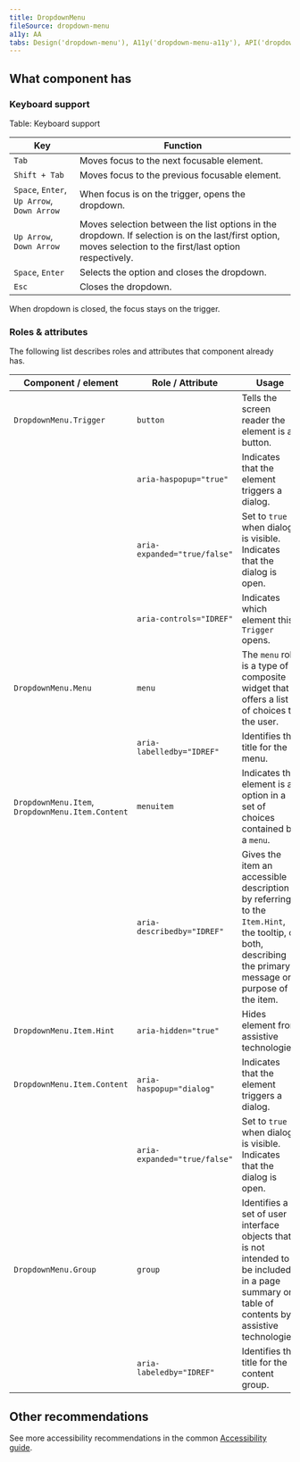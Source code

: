 ```yaml
---
title: DropdownMenu
fileSource: dropdown-menu
a11y: AA
tabs: Design('dropdown-menu'), A11y('dropdown-menu-a11y'), API('dropdown-menu-api'), Example('dropdown-menu-code'), Changelog('dropdown-menu-changelog')
---
```


## What component has

### Keyboard support

Table: Keyboard support

| Key                              | Function                                                                                                                                                   |
| -------------------------------- | ---------------------------------------------------------------------------------------------------------------------------------------------------------- |
| `Tab`                            | Moves focus to the next focusable element.                                                                                                                 |
| `Shift + Tab`                    | Moves focus to the previous focusable element.                                                                                                             |
| `Space`, `Enter`, <nobr>`Up Arrow`</nobr>, <nobr>`Down Arrow`</nobr> | When focus is on the trigger, opens the dropdown.                                                                                                          |
| <nobr>`Up Arrow`</nobr>, <nobr>`Down Arrow`</nobr>        | Moves selection between the list options in the dropdown. If selection is on the last/first option, moves selection to the first/last option respectively. |
| `Space`, `Enter`                | Selects the option and closes the dropdown.                                                                                                                |
| `Esc`                            | Closes the dropdown.                                                                                                                                       |

When dropdown is closed, the focus stays on the trigger.

### Roles & attributes

The following list describes roles and attributes that component already has.

| Component / element                              | Role / Attribute             | Usage                                                                                                                                            |
| ------------------------------------------------ | ---------------------------- | ------------------------------------------------------------------------------------------------------------------------------------------------ |
| `DropdownMenu.Trigger`                           | `button`                     | Tells the screen reader the element is a button.                                                                                                 |
|                                                  | `aria-haspopup="true"`       | Indicates that the element triggers a dialog.                                                                                                    |
|                                                  | `aria-expanded="true/false"` | Set to `true` when dialog is visible. Indicates that the dialog is open.                                                                         |
|                                                  | `aria-controls="IDREF"`      | Indicates which element this `Trigger` opens.                                                                                                    |
| `DropdownMenu.Menu`                              | `menu`                       | The `menu` role is a type of composite widget that offers a list of choices to the user.                                                         |
|                                                  | `aria-labelledby="IDREF"`    | Identifies the title for the menu.                                                                                                               |
| `DropdownMenu.Item`, `DropdownMenu.Item.Content` | `menuitem`                   | Indicates the element is an option in a set of choices contained by a `menu`.                                                                    |
|                                                  | `aria-describedby="IDREF"`   | Gives the item an accessible description by referring to the `Item.Hint`, the tooltip, or both, describing the primary message or purpose of the item.               |
| `DropdownMenu.Item.Hint`                         | `aria-hidden="true"`         | Hides element from assistive technologies.                                                                                                       |
| `DropdownMenu.Item.Content`                      | `aria-haspopup="dialog"`     | Indicates that the element triggers a dialog.                                                                                                    |
|                                                  | `aria-expanded="true/false"` | Set to `true` when dialog is visible. Indicates that the dialog is open.                                                                         |
| `DropdownMenu.Group`                             | `group`                      | Identifies a set of user interface objects that is not intended to be included in a page summary or table of contents by assistive technologies. |
|                                                  | `aria-labeledby="IDREF"`     | Identifies the title for the content group.                                                                                                      |

## Other recommendations

See more accessibility recommendations in the common [Accessibility guide](/core-principles/a11y/a11y).

<!--@include: ./dropdown-menu-a11y-report.md-->
